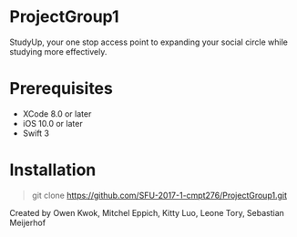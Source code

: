 # ProjectGroup1
StudyUp, your one stop access point to expanding your social circle while studying more effectively.

# Prerequisites

 - XCode 8.0 or later
 - iOS 10.0 or later
 - Swift 3

# Installation

> git clone https://github.com/SFU-2017-1-cmpt276/ProjectGroup1.git


Created by Owen Kwok, Mitchel Eppich, Kitty Luo, Leone Tory, Sebastian Meijerhof
